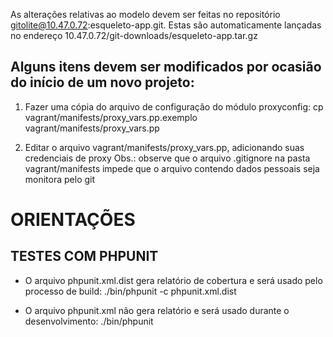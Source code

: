 As alterações relativas ao modelo devem ser feitas no repositório gitolite@10.47.0.72:esqueleto-app.git. Estas são automaticamente lançadas no endereço 10.47.0.72/git-downloads/esqueleto-app.tar.gz


Alguns itens devem ser modificados por ocasião do início de um novo projeto:
----------------------------------------------------------------------------
1. Fazer uma cópia do arquivo de configuração do módulo proxyconfig:
cp vagrant/manifests/proxy_vars.pp.exemplo vagrant/manifests/proxy_vars.pp

2. Editar o arquivo vagrant/manifests/proxy_vars.pp, adicionando suas credenciais de proxy
Obs.: observe que o arquivo .gitignore na pasta vagrant/manifests impede que o arquivo contendo dados pessoais seja monitora pelo git

ORIENTAÇÕES
===========

TESTES COM PHPUNIT
------------------

* O arquivo phpunit.xml.dist gera relatório de cobertura e será usado pelo processo de build:
./bin/phpunit -c phpunit.xml.dist

* O arquivo phpunit.xml não gera relatório e será usado durante o desenvolvimento:
./bin/phpunit

